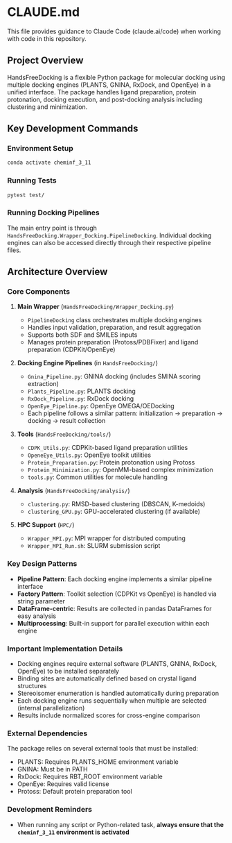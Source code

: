 # CLAUDE.md

This file provides guidance to Claude Code (claude.ai/code) when working with code in this repository.

## Project Overview

HandsFreeDocking is a flexible Python package for molecular docking using multiple docking engines (PLANTS, GNINA, RxDock, and OpenEye) in a unified interface. The package handles ligand preparation, protein protonation, docking execution, and post-docking analysis including clustering and minimization.

## Key Development Commands

### Environment Setup
```bash
conda activate cheminf_3_11
```

### Running Tests
```bash
pytest test/
```

### Running Docking Pipelines
The main entry point is through `HandsFreeDocking.Wrapper_Docking.PipelineDocking`. Individual docking engines can also be accessed directly through their respective pipeline files.

## Architecture Overview

### Core Components

1. **Main Wrapper** (`HandsFreeDocking/Wrapper_Docking.py`)
   - `PipelineDocking` class orchestrates multiple docking engines
   - Handles input validation, preparation, and result aggregation
   - Supports both SDF and SMILES inputs
   - Manages protein preparation (Protoss/PDBFixer) and ligand preparation (CDPKit/OpenEye)

2. **Docking Engine Pipelines** (in `HandsFreeDocking/`)
   - `Gnina_Pipeline.py`: GNINA docking (includes SMINA scoring extraction)
   - `Plants_Pipeline.py`: PLANTS docking
   - `RxDock_Pipeline.py`: RxDock docking  
   - `OpenEye_Pipeline.py`: OpenEye OMEGA/OEDocking
   - Each pipeline follows a similar pattern: initialization → preparation → docking → result collection

3. **Tools** (`HandsFreeDocking/tools/`)
   - `CDPK_Utils.py`: CDPKit-based ligand preparation utilities
   - `OpeneEye_Utils.py`: OpenEye toolkit utilities
   - `Protein_Preparation.py`: Protein protonation using Protoss
   - `Protein_Minimization.py`: OpenMM-based complex minimization
   - `tools.py`: Common utilities for molecule handling

4. **Analysis** (`HandsFreeDocking/analysis/`)
   - `clustering.py`: RMSD-based clustering (DBSCAN, K-medoids)
   - `clustering_GPU.py`: GPU-accelerated clustering (if available)

5. **HPC Support** (`HPC/`)
   - `Wrapper_MPI.py`: MPI wrapper for distributed computing
   - `Wrapper_MPI_Run.sh`: SLURM submission script

### Key Design Patterns

- **Pipeline Pattern**: Each docking engine implements a similar pipeline interface
- **Factory Pattern**: Toolkit selection (CDPKit vs OpenEye) is handled via string parameter
- **DataFrame-centric**: Results are collected in pandas DataFrames for easy analysis
- **Multiprocessing**: Built-in support for parallel execution within each engine

### Important Implementation Details

- Docking engines require external software (PLANTS, GNINA, RxDock, OpenEye) to be installed separately
- Binding sites are automatically defined based on crystal ligand structures
- Stereoisomer enumeration is handled automatically during preparation
- Each docking engine runs sequentially when multiple are selected (internal parallelization)
- Results include normalized scores for cross-engine comparison

### External Dependencies

The package relies on several external tools that must be installed:
- PLANTS: Requires PLANTS_HOME environment variable
- GNINA: Must be in PATH
- RxDock: Requires RBT_ROOT environment variable
- OpenEye: Requires valid license
- Protoss: Default protein preparation tool

### Development Reminders

- When running any script or Python-related task, **always ensure that the `cheminf_3_11` environment is activated**